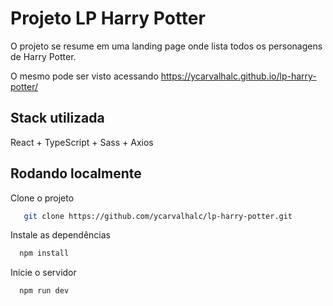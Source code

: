 # Projeto LP Harry Potter

O projeto se resume em uma landing page onde lista todos os personagens de Harry Potter.

O mesmo pode ser visto acessando https://ycarvalhalc.github.io/lp-harry-potter/

## Stack utilizada

React + TypeScript + Sass + Axios

## Rodando localmente

Clone o projeto

```bash
   git clone https://github.com/ycarvalhalc/lp-harry-potter.git
```

Instale as dependências

```bash
  npm install
```

Inicie o servidor

```bash
  npm run dev
```